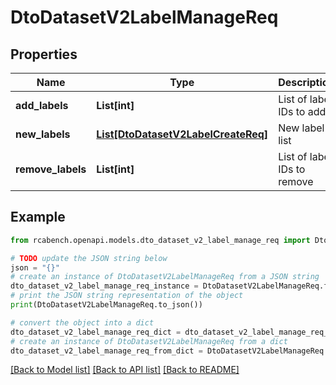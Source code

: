 # DtoDatasetV2LabelManageReq


## Properties

Name | Type | Description | Notes
------------ | ------------- | ------------- | -------------
**add_labels** | **List[int]** | List of label IDs to add | [optional] 
**new_labels** | [**List[DtoDatasetV2LabelCreateReq]**](DtoDatasetV2LabelCreateReq.md) | New label list | [optional] 
**remove_labels** | **List[int]** | List of label IDs to remove | [optional] 

## Example

```python
from rcabench.openapi.models.dto_dataset_v2_label_manage_req import DtoDatasetV2LabelManageReq

# TODO update the JSON string below
json = "{}"
# create an instance of DtoDatasetV2LabelManageReq from a JSON string
dto_dataset_v2_label_manage_req_instance = DtoDatasetV2LabelManageReq.from_json(json)
# print the JSON string representation of the object
print(DtoDatasetV2LabelManageReq.to_json())

# convert the object into a dict
dto_dataset_v2_label_manage_req_dict = dto_dataset_v2_label_manage_req_instance.to_dict()
# create an instance of DtoDatasetV2LabelManageReq from a dict
dto_dataset_v2_label_manage_req_from_dict = DtoDatasetV2LabelManageReq.from_dict(dto_dataset_v2_label_manage_req_dict)
```
[[Back to Model list]](../README.md#documentation-for-models) [[Back to API list]](../README.md#documentation-for-api-endpoints) [[Back to README]](../README.md)


